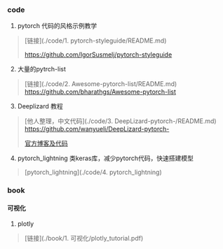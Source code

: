 ### code

1.  pytorch 代码的风格示例教学

> [链接](./code/1. pytorch-styleguide/README.md)
>
> https://github.com/IgorSusmelj/pytorch-styleguide

2.  大量的pytrch-list

> [链接](./code/2. Awesome-pytorch-list/README.md)
> 		https://github.com/bharathgs/Awesome-pytorch-list

3.  Deeplizard 教程

>  [他人整理，中文代码](./code/3. DeepLizard-pytorch-/README.md)
>           https://github.com/wanyueli/DeepLizard-pytorch-
>
>  [官方博客及代码](https://deeplizard.com/learn/video/v5cngxo4mIg)



4.  pytorch_lightning 类keras库，减少pytorch代码，快速搭建模型

> [pytorch_lightning](./code/4. pytorch_lightning)

### book

#### 可视化

1. plotly 
> [链接](./book/1. 可视化/plotly_tutorial.pdf)

